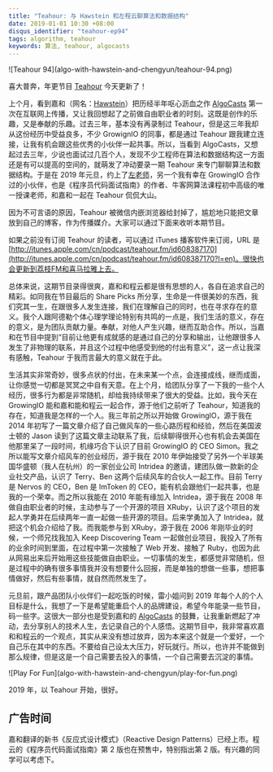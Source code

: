 ```yaml
---
title: "Teahour: 与 Hawstein 和左程云聊算法和数据结构"
date: 2019-01-01 10:30 +08:00
disqus_identifier: "teahour-ep94"
tags: algorithm, teahour
keywords: 算法, teahour, algocasts
---
```


<aside class="aside">
  ![Teahour 94](algo-with-hawstein-and-chengyun/teahour-94.png)
</aside>

喜大普奔，年更节目 [Teahour](https://teahour.fm?utm_source=yedingding) 今天更新了！

上个月，看到嘉和（网名：[Hawstein](http://hawstein.com/?utm_source=yedingding)）把历经半年呕心沥血之作 [AlgoCasts](https://algocasts.io/?utm_source=yedingding) 第一次在互联网上传播，又让我回想起了之前做自由职业者的时刻。这既是创作的乐趣，又是奉献的乐趣。过去三年，基本没有再录制过 Teahour，但是这三年我却从这份经历中受益良多，不少 GrowignIO 的同事，都是通过 Teahour 跟我建立连接，让我有机会跟这些优秀的小伙伴一起共事。所以，当看到 AlgoCasts，又想起过去三年，少说也面试过几百个人，发现不少工程师在算法和数据结构这一方面还是有可以提高的空间的，就萌发了冲动要录一期 Teahour 来专门聊聊算法和数据结构。于是在 2019 年元旦，约上了[左老师](https://www.nowcoder.com/courses?utm_source=yedingding)，另一个我有幸在 GrowingIO 合作过的小伙伴，也是《程序员代码面试指南》的作者、牛客网算法课程初中高级的唯一授课老师，和嘉和一起在 Teahour 侃侃大山。

因为不可言语的原因，Teahour 被微信内嵌浏览器给封掉了，尴尬地只能把文章放到自己的博客，作为传播媒介。大家可以通过下面来收听本期节目。

<audio name="media" src="http://screencasts.b0.upaiyun.com/podcasts/teahour_podcast_94.m4a">
</audio>

如果之前没有订阅 Teahour 的读者，可以通过 iTunes 播客软件来订阅，URL 是 [http://itunes.apple.com/cn/podcast/teahour.fm/id608387170](http://itunes.apple.com/cn/podcast/teahour.fm/id608387170?l=en)。很快也会更新到荔枝FM和喜马拉雅上去。

总体来说，这期节目录得很爽，嘉和和程云都是很有思想的人，各自在追求自己的精彩。如同我在节目最后的 Share Picks 所分享，生命是一件很美妙的东西，我们究其一生，在跟很多人发生连接，我们在理解自己的同时，也在寻求存在的意义。我个人跟阿德勒个体心理学理论特别有共鸣的一点是，我们生活的意义，存在的意义，是为团队贡献力量。奉献，对他人产生兴趣，继而互助合作。所以，当嘉和在节目中提到“目前让他更有成就感的是通过自己的分享和输出，让他跟很多人发生了非物理的联系，并且这个过程中他感受到他的付出有意义”，这一点让我深有感触，Teahour 于我而言最大的意义就在于此。

生活其实非常奇妙，很多点状的付出，在未来某一个点，会连接成线，继而成面，让你感觉一切都是冥冥之中自有天意。在上个月，给团队分享了一下我的一些个人经历，很多行为都是非常随机，却给我持续带来了很大的受益。比如，我今天在 GrowingIO 能和嘉和能和程云一起合作，源于他们之前听了 Teahour，知道我的存在，知道我是怎样的一个人。我三年前之所以开始做 GrowingIO，源于我在 2014 年初写了一篇文章介绍了自己做风车的一些心路历程和经验，然后在美国波士顿的 Jason 读到了这篇文章主动联系了我，后续聊得很开心也有机会去美国在他那里呆了一段时间，机缘巧合下认识了目前 GrowingIO 的 CEO Simon。我之所以能写文章介绍风车的创业经历，源于我在 2010 年伊始接受了另外一个半球美国华盛顿（我人在杭州）的一家创业公司 Intridea 的邀请，建团队做一款新的企业社交产品，认识了 Terry、Ben 这两个后续风车的合伙人一起工作。目前 Terry 是 Nervos 的 CEO，Ben 是 ImToken 的 CEO，能有机会跟他们一起共事，也是我的一个荣幸。而之所以我能在 2010 年能有缘加入 Intridea，源于我在 2008 年做自由职业者的时候，主动参与了一个开源的项目 XRuby，认识了这个项目的发起人学勇并在后续两年一直一起做一些开源的项目。后来学勇加入了 Intridea，就把这个机会介绍给了我。而我能参与到 XRuby，源于我在 2006 年刚毕业的时候，一个师兄找我加入 Keep Discovering Team 一起做创业项目，我投入了所有的业余时间到里面，在过程中第一次接触了 Web 开发、接触了 Ruby，也因为此从网易出来后开始用这些技能做自由职业。一切事情的发生，都感觉非常随机，但是过程中的确有很多事情我并没有想要什么回报，而是单独的想做一些事，想把事情做好，然后有些事情，就自然而然发生了。

元旦前，跟产品团队小伙伴们一起吃饭的时候，雷小姐问到 2019 年每个人的个人目标是什么，我想了一下是希望能重启个人的品牌建设，希望今年能录一些节目，码一些字。这很大一部分也是受到嘉和的 [AlgoCasts](https://algocasts.io/?utm_source=yedingding) 的鼓舞，让我重新燃起了冲动，去分享别人的技术人生，去记录自己的个人感悟。这期节目中，我非常喜欢嘉和和程云的一个观点，其实从来没有想过放弃，因为本来这个就是一个爱好，一个自己乐在其中的东西。不要给自己设太大压力，好玩就行。所以，也许并不能做到那么规律，但是这是一个自己需要去投入的事情，一个自己需要去沉淀的事情。

<aside class="aside">
  ![Play For Fun](algo-with-hawstein-and-chengyun/play-for-fun.png)<br/>
</aside>

2019 年，以 Teahour 开始，很好。

<audio name="media" src="http://screencasts.b0.upaiyun.com/podcasts/teahour_podcast_94.m4a">
</audio>

## 广告时间

嘉和翻译的新书《反应式设计模式》（Reactive Design Patterns）已经上市。程云的《程序员代码面试指南》第 2 版也在预售中，特别指出第 2 版。有兴趣的同学可以考虑下。

